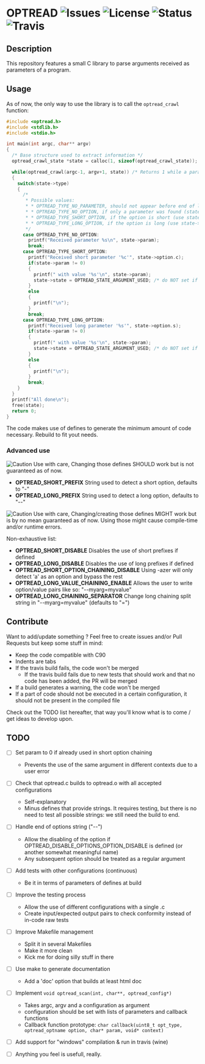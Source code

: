 # OPTREAD ![Issues](https://img.shields.io/github/issues/Ayowel/optread.svg) ![License](https://img.shields.io/github/license/Ayowel/optread.svg) ![Status](https://img.shields.io/badge/status-in%20development-red.svg) ![Travis](https://travis-ci.org/Ayowel/optread.svg?branch=master)

## Description

This repository features a small C library to parse arguments received as parameters of a program.

## Usage

As of now, the only way to use the library is to call the `optread_crawl` function:

```C
#include <optread.h>
#include <stdlib.h>
#include <stdio.h>

int main(int argc, char** argv)
{
  /* Base structure used to extract information */
  optread_crawl_state *state = calloc(1, sizeof(optread_crawl_state));

  while(optread_crawl(argc-1, argv+1, state)) /* Returns 1 while a parameter is found */
  {
    switch(state->type)
    {
      /*
       * Possible values:
       * * OPTREAD_TYPE_NO_PARAMETER, should not appear before end of loop
       * * OPTREAD_TYPE_NO_OPTION, if only a parameter was found (state->param)
       * * OPTREAD_TYPE_SHORT_OPTION, if the option is short (use state->option.c, state->param might equal 0)
       * * OPTREAD_TYPE_LONG_OPTION, if the option is long (use state->option.s, state->param might equal 0)
       */
      case OPTREAD_TYPE_NO_OPTION:
        printf("Received parameter %s\n", state->param);
        break;
      case OPTREAD_TYPE_SHORT_OPTION:
        printf("Received short parameter '%c'", state->option.c);
        if(state->param != 0)
        {
          printf(" with value '%s'\n", state->param);
          state->state = OPTREAD_STATE_ARGUMENT_USED; /* do NOT set if the parameter of the option is not used */
        }
        else
        {
          printf("\n");
        }
        break;
      case OPTREAD_TYPE_LONG_OPTION:
        printf("Received long parameter '%s'", state->option.s);
        if(state->param != 0)
        {
          printf(" with value '%s'\n", state->param);
          state->state = OPTREAD_STATE_ARGUMENT_USED; /* do NOT set if the parameter of the option is not used */
        }
        else
        {
          printf("\n");
        }
        break;
    }
  }
  printf("All done\n");
  free(state);
  return 0;
}
```

The code makes use of defines to generate the minimum amount of code necessary. Rebuild to fit yout needs.

### Advanced use

![Caution](https://img.shields.io/badge/!-caution-red.svg) Use with care, Changing those defines SHOULD work but is not guaranteed as of now.

* **OPTREAD\_SHORT\_PREFIX** String used to detect a short option, defaults to "-"
* **OPTREAD\_LONG\_PREFIX** String used to detect a long option, defaults to "--"

![Caution](https://img.shields.io/badge/!-caution-red.svg) Use with care, Changing/creating those defines MIGHT work but is by no mean guaranteed as of now. Using those might cause compile-time and/or runtime errors.

Non-exhaustive list:

* **OPTREAD\_SHORT\_DISABLE** Disables the use of short prefixes if defined
* **OPTREAD\_LONG\_DISABLE** Disables the use of long prefixes if defined
* **OPTREAD\_SHORT\_OPTION\_CHAINING\_DISABLE** Using -azer will only detect 'a' as an option and bypass the rest
* **OPTREAD\_LONG\_VALUE\_CHAINING\_ENABLE** Allows the user to write option/value pairs like so: "--myarg=myvalue"
* **OPTREAD\_LONG\_CHAINING\_SEPARATOR** Change long chaining split string in "--myarg=myvalue" (defaults to "=")

## Contribute

Want to add/update something ? Feel free to create issues and/or Pull Requests but keep some stuff in mind:

* Keep the code compatible with C90
* Indents are tabs
* If the travis build fails, the code won't be merged
    * If the travis build fails due to new tests that should work and that no code has been added, the PR will be merged
* If a build generates a warning, the code won't be merged
* If a part of code should not be executed in a certain configuration, it should not be present in the compiled file

Check out the TODO list hereafter, that way you'll know what is to come / get ideas to develop upon.

## TODO

- [ ] Set param to 0 if already used in short option chaining
    - Prevents the use of the same argument in different contexts due to a user error
- [ ] Check that optread.c builds to optread.o with all accepted configurations
    - Self-explanatory
    - Minus defines that provide strings. It requires testing, but there is no need to test all possible strings: we still need the build to end.
- [ ] Handle end of options string ("--")
    - Allow the disabling of the option if OPTREAD\_DISABLE\_OPTIONS\_OPTION\_DISABLE is defined (or another somewhat meaningful name)
    - Any subsequent option should be treated as a regular argument
- [ ] Add tests with other configurations (continuous)
    - Be it in terms of parameters of defines at build
- [ ] Improve the testing process
    - Allow the use of different configurations with a single .c
    - Create input/expected output pairs to check conformity instead of in-code raw tests
- [ ] Improve Makefile management
    - Split it in several Makefiles
    - Make it more clean
    - Kick me for doing silly stuff in there
- [ ] Use make to generate documentation
    - Add a 'doc' option that builds at least html doc
- [ ] Implement `void optread_scan(int, char**, optread_config*)`
    - Takes argc, argv and a configuration as argument
    - configuration should be set with lists of parameters and callback functions
    - Callback function prototype: `char callback(uint8_t opt_type, optread_optname option, char* param, void* context)`
- [ ] Add support for "windows" compilation & run in travis (wine)
- [ ] Anything you feel is usefull, really.

